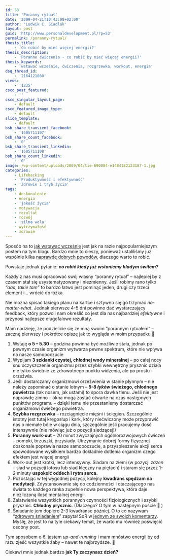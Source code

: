 ```yaml
---
id: 53
title: 'Poranny rytuał'
date: '2009-04-21T10:43:08+02:00'
author: 'Ludwik C. Siadlak'
layout: post
guid: 'http://www.personaldevelopment.pl/?p=53'
permalink: /poranny-rytual/
thesis_title:
    - 'Co robić by mieć więcej energii?'
thesis_description:
    - 'Poranne ćwiczenia - co robić by mieć więcej energii?'
thesis_keywords:
    - 'wstawać wcześnie, ćwiczenia, rozgrzewka, workout, energia'
dsq_thread_id:
    - '2164121860'
views:
    - '1235'
csco_post_featured:
    - ''
csco_singular_layout_page:
    - default
csco_featured_image_type:
    - default
slide_template:
    - default
bsb_share_transient_facebook:
    - '1605711107'
bsb_share_count_facebook:
    - '0'
bsb_share_transient_linkedin:
    - '1605711108'
bsb_share_count_linkedin:
    - '0'
image: /wp-content/uploads/2009/04/tie-690084-e1484182123187-1.jpg
categories:
    - Lifehacking
    - 'Produktywność i efektywność'
    - 'Zdrowie i tryb życia'
tags:
    - doskonalenie
    - energia
    - 'jakość życia'
    - motywacja
    - rezultat
    - rozwój
    - 'silna wola'
    - wytrzymałość
    - zdrowie
---
```


Sposób na to [jak wstawać wcześnie](http://personaldevelopment.pl/rozwoj/lifehacking/wczesne-wstawanie-ostateczne-starcie/) jest jak na razie najpopularniejszym postem na tym blogu. Bardzo mnie to cieszy, ponieważ ustaliliśmy już wspólnie kilka [naprawdę dobrych powodów](http://personaldevelopment.pl/rozwoj/lifehacking/dlaczego-warto-wstawac-wczesnie/), dlaczego warto to robić.

Powstaje jednak pytanie: ***co robić kiedy już wstaniemy bladym świtem?***

Każdy z nas musi opracować swój własny “poranny rytuał” – najlepiej by z czasem stał się usystematyzowany i niezmienny. Jeśli robimy rano tylko *“aaa, takie tam”* to bardzo łatwo jest pominąć jeden, drugi czy trzeci element i… wrócić do łóżka.

Nie można spisać takiego planu na kartce i sztywno się go trzymać *no-matter-what*. Jednak pierwsze 4-5 dni powinno dać wystarczający feedback, który pozwoli nam określić co jest dla nas najbardziej *efektywne* i przynosi najlepsze długofalowe rezultaty.

Mam nadzieję, że podzielicie się ze mną swoim “porannym rytuałem” – zacznę pierwszy i pokrótce opiszę jak to wygląda w moim przypadku 🙂

1. Wstaję **o 5 – 5.30** – godzina powinna być możliwie stała, jednak po pewnym czasie organizm wytwarza pewne spektrum, które nie wpływa na nasze samopoczucie
2. Wypijam **3 szklanki czystej, chłodnej wody mineralnej** – po całej nocy snu oczyszczenie organizmu przez szybki wewnętrzny prysznic działa nie tylko świetnie ze zdrowotnego punktu widzenia, ale po prostu – orzeźwia.
3. Jeśli dostarczamy organizmowi orzeźwienia w stanie płynnym – nie należy zapominać o stanie lotnym – **5-8 *łyków* świeżego, chłodnego powietrza** (tak nosem, jak ustami) to spora dawka tlenu. Jeśli nie jest naprawdę zimno – okna mogą zostać otwarte na czas następnych punktów programu – dzięki temu nie przestaniemy dostarczać organizmowi świeżego powietrza.
4. **Szybka rozgrzewka** – rozciągnięcie mięśni i ścięgien. Szczególnie istotny jest tutaj kręgosłup i kark, który niećwiczony może przyprawić nas o niemałe bóle w ciągu dnia, szczególnie jeśli pracujemy dość intensywnie (nie mówiąc już o pozycji siedzącej!)
5. **Poranny work-out** – 20 minut zwyczajnych ogólnorozwojowych ćwiczeń – pompki, brzuszki, przysiady. Utrzymanie dobrej formy fizycznej doskonale poprawia nasze samopoczucie, a przyspieszenie akcji serca spowodowane wysiłkiem bardzo dokładnie dotlenia organizm czego efektem jest więcej energii
6. Work-out jest krótki, lecz intensywny. Siadam na ziemi (w pozycji *zazen* – siad w pozycji lotosu lub siad klęczny na piętach) i staram się przez 1-2 minuty **uspokoić oddech i rytm serca.**
7. Pozostając w tej wygodnej pozycji, kolejny **kwadrans spędzam na medytacji**. Zdystansowanie się do codzienności i otaczającego nas świata to każdego ranka zupełnie nowa perspektywa, która daje niezliczoną ilość mentalnej energii.
8. Załatwienie wszystkich porannych czynności fizjologicznych i szybki prysznic. **Chłodny prysznic**. (Dlaczego? O tym w następnym poście 🙂 )
9. Śniadanie jem dopiero 2-3 kwadranse później. O to co nazywam “[zdrowym śniadaniem](http://personaldevelopment.pl/rozwoj/lifehacking/jak-utrzymac-diete/)” zapytał SoR w [jednym ze swoich komentarzy](http://personaldevelopment.pl/rozwoj/lifehacking/jak-utrzymac-diete/#comment-39). Myślę, że jest to na tyle ciekawy temat, że warto mu również poświęcić osobny post.

Tym sposobem o 6. jestem *up-and-running* i mam mnóstwo energii by od razu zjeść wszystkie żaby – nawet te najbrzydsze. 🙂

Ciekawi mnie jednak bardzo **jak Ty zaczynasz dzień?**